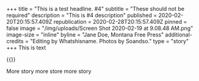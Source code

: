 +++
title = "This is a test headline. #4"
subtitle = "These should not be required"
description = "This is #4 description"
published = 2020-02-20T20:15:57.409Z
republication = 2020-02-28T20:15:57.409Z
pinned = false
image = "/img/uploads/Screen Shot 2020-02-19 at 9.08.48 AM.png"
image-size = "inline"
byline = "Jane Doe, Montana Free Press"
additional-credits = "Editing by Whatshisname. Photos by Soandso."
type = "story"
+++
This is text

{{<picture src="mtfp-demo-image-1.jpg">}}

More story more store more story
